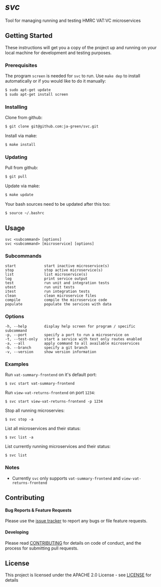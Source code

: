 # *svc*

Tool for managing running and testing HMRC VAT:VC microservices

## Getting Started

These instructions will get you a copy of the project up and running on your local machine for development and testing purposes.

### Prerequisites

The program `screen` is needed for `svc` to run. Use `make dep` to install automatically or if you would like to do it manually:

```bash
$ sudo apt-get update
$ sudo apt-get install screen
```

### Installing

Clone from github:

```bash
$ git clone git@github.com:ja-green/svc.git
```

Install via make:

```bash
$ make install
```
### Updating

Pull from github:

```bash
$ git pull
```

Update via make:

```bash
$ make update
```

Your bash sources need to be updated after this too:

```bash
$ source ~/.bashrc
```
## Usage

```
svc <subcommand> [options]
svc <subcommand> [microservice] [options]
```

### Subcommands

```
start             start inactive microservice(s)
stop              stop active microservice(s)
list              list microservice(s)
log               print service output
test              run unit and integration tests
utest             run unit tests
itest             run integration tests
clean             clean microservice files
compile           compile the microservice code
populate          populate the services with data
```

### Options

```
-h, --help        display help screen for program / specific subcommand
-p, --port        specify a port to run a microservice on
-t, --test-only   start a service with test only routes enabled
-a, --all         apply command to all available microservices
-b. --branch      specify a git branch
-v, --version     show version information
```

### Examples

Run `vat-summary-frontend` on it's default port:
```
$ svc start vat-summary-frontend
```

Run `view-vat-returns-frontend` on port `1234`:
```
$ svc start view-vat-returns-frontend -p 1234
```

Stop all running microservies:
```
$ svc stop -a
```

List all microservices and their status:
```
$ svc list -a
```

List currently running microservices and their status:
```
$ svc list
```

### Notes

* Currently `svc` only supports `vat-summary-frontend` and `view-vat-returns-frontend`

## Contributing

#### Bug Reports & Feature Requests

Please use the [issue tracker](https://github.com/ja-green/svc/issues) to report any bugs or file feature requests.

#### Developing

Please read [CONTRIBUTING](https://github.com/ja-green/svc/CONTRIBUTING) for details on code of conduct, and the process for submitting pull requests.

## License

This project is licensed under the APACHE 2.0 License - see [LICENSE](https://github.com/ja-green/svc/LICENSE.md) for details
